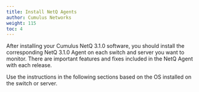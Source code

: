 ```yaml
---
title: Install NetQ Agents
author: Cumulus Networks
weight: 115
toc: 4
---
```

After installing your Cumulus NetQ 3.1.0 software, you should install the corresponding NetQ 3.1.0 Agent on each switch and server you want to monitor. There are important features and fixes included in the NetQ Agent with each release.

Use the instructions in the following sections based on the OS installed on the switch or server.
